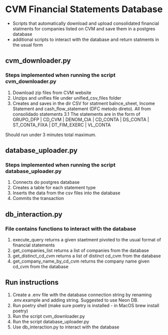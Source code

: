 # CVM Financial Statements Database
- Scripts that automatically download and upload consolidated financial statments for companies listed on CVM and save them in a postgres database
- additional scripts to interact with the database and return statments in the usual form 

## cvm_downloader.py
### Steps implemented when running the script cvm_downloader.py
1. Download zip files from CVM website
2. Unzips and unifies file under unified_csv_files folder
3. Creates and saves in the dir CSV for statment balnce_sheet, Income Statement and cash_flow_statement (DFC metodo direto). All from consolidado statements
3.1 The statements are in the form of
                        GRUPO_DFP | CD_CVM | DENOM_CIA | CD_CONTA | DS_CONTA | ST_CONTA_FIXA | DT_FIM_EXERC | VL_CONTA
   
Should run under 3 minutes total maximum. 

## database_uploader.py
### Steps implemented when running the script database_uploader.py
1. Connects do postgres database
2. Creates a table for each statement type
3. Inserts the data from the csv files into the database
4. Commits the transaction

## db_interaction.py
### File contains functions to interact with the database
1. execute_query returns a given staetment pivoted to the usual format of financial statements
2. get_companies_list returns a list of companies from the database
3. get_distinct_cd_cvm returns a list of distinct cd_cvm from the database
4. get_company_name_by_cd_cvm returns the company name given cd_cvm from the database

## Run instructions
1. Create a .env file with the database connection string by renaming .env.example and adding string. Suggested to use Neon DB.
2. Run poetry shell (make sure poetry is installed - in MacOS brew install poetry)
2. Run the script cvm_downloader.py
3. Run the script database_uploader.py
4. Use db_interaction.py to interact with the database
